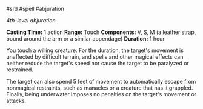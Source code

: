 #srd #spell #abjuration 

*4th-level abjuration*

**Casting Time:** 1 action
**Range:** Touch
**Components:** V, S, M (a leather strap, bound around the arm or a similar appendage)
**Duration:** 1 hour

You touch a willing creature. For the duration, the target's movement is unaffected by difficult terrain, and spells and other magical effects can neither reduce the target's speed nor cause the target to be paralyzed or restrained.

The target can also spend 5 feet of movement to automatically escape from nonmagical restraints, such as manacles or a creature that has it grappled. Finally, being underwater imposes no penalties on the target's movement or attacks.
